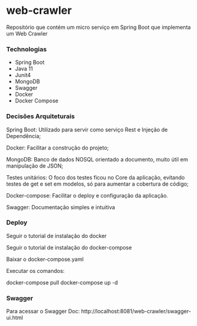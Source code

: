 # web-crawler
Repositório que contém um micro serviço em Spring Boot que implementa um Web Crawler

### Technologias ###

* Spring Boot
* Java 11
* Junit4
* MongoDB
* Swagger
* Docker
* Docker Compose

### Decisões Arquiteturais ###

Spring Boot: Utilizado para servir como serviço Rest e Injeção de Dependência;

Docker: Facilitar a construção do projeto;

MongoDB: Banco de dados NOSQL orientado a documento, muito útil em manipulação de JSON;

Testes unitários: O foco dos testes ficou no Core da aplicação, evitando testes de get e set em modelos, só para aumentar a cobertura de código;

Docker-compose: Facilitar o deploy e configuração da aplicação.

Swagger: Documentação simples e intuitiva

### Deploy ###

Seguir o tutorial de instalação do docker

Seguir o tutorial de instalação do docker-compose

Baixar o docker-compose.yaml

Executar os comandos:

docker-compose pull
docker-compose up -d

### Swagger ###

Para acessar o Swagger Doc: http://localhost:8081/web-crawler/swagger-ui.html
